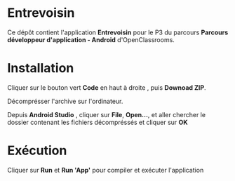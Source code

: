 # Entrevoisin

Ce dépôt contient l'application **Entrevoisin** pour le P3 du parcours **Parcours développeur d'application - Android** d'OpenClassrooms.

# Installation

Cliquer sur le bouton vert **Code** en haut à droite , puis **Downoad ZIP**.

Décomprésser l'archive sur l'ordinateur.

Depuis **Android Studio** , cliquer sur **File**, **Open...**, et aller chercher le dossier contenant les fichiers décompréssés et cliquer sur **OK**

# Exécution

Cliquer sur **Run** et **Run 'App'** pour compiler et exécuter l'application
